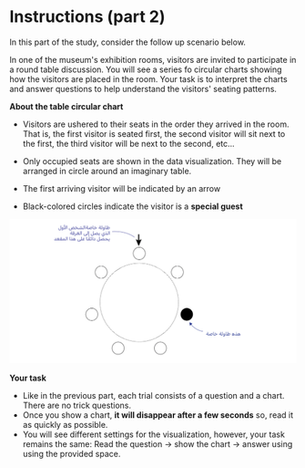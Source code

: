 # Instructions (part 2)

In this part of the study, consider the follow up scenario below.

<div class="hover-box">

In one of the museum's exhibition rooms, visitors are invited to participate in a round table discussion. 
You will see a series fo circular charts showing how the visitors are placed in the room. 
Your task is to interpret the charts and answer questions to help understand the visitors' seating patterns. 
</div>

<!-- -------------------------------------------- -->
<div class="highlight-box"><b> About the table circular chart</b></div>

- Visitors are ushered to their seats in the order they arrived in the room. That is, the first visitor is seated first, the second visitor will sit next to the first, the third visitor will be next to the second, etc... 

- Only occupied seats are shown in the data visualization. They will be arranged in circle around an imaginary table.

- The first arriving visitor will be indicated by an arrow

- Black-colored circles indicate the visitor is a **special guest**

![Radial chart used in this study](ar/radial/intro-radial-ex.png)


<!-- -------------------------------------------- -->
<div class="highlight-box"><b> Your task </b></div>

- Like in the previous part, each trial consists of a question and a chart. There are no trick questions.
- Once you show a chart, **it will disappear after a few seconds** so, read it as quickly as possible. 
- You will see different settings for the visualization, however, your task remains the same: 
Read the question → show the chart → answer using using the provided space.
